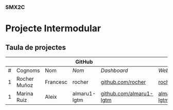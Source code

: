 ### SMX2C

# Projecte Intermodular

## Taula de projectes

|    |              |          | GitHub |             |       | Projecte |
|:--:|--------------|----------|--------|-------------|-------|----------|
| #  | Cognoms      | Nom      | *Nom*  | *Dashboard* | *Web* | *Web*    |
| 1  | Rocher Muñoz | Francesc | rocher | [github.com/rocher](https://github.com/rocher) | [rocher.github.io](https://rocher.github.io) | [La FUSTA](http://lafusta.endinahosting.com) |
| 1  | Marina Ruiz | Aleix | almaru1-lgtm | [github.com/almaru1-lgtm](https://github.com/almaru1-lgtm) | [almaru1-lgtm.github.io](https://almaru1-lgtm.github.io) | [La FUSTA]() |
